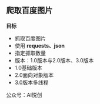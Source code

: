 ## 爬取百度图片

**目标**

- 抓取百度图片
- 使用 **requests、json**
- 指定抓取数量
- 版本：1.0版本与2.0版本、3.0版本
- 1.0基础版本
- 2.0面向对象版本
- 3.0版本多线程


公众号：AI悦创

